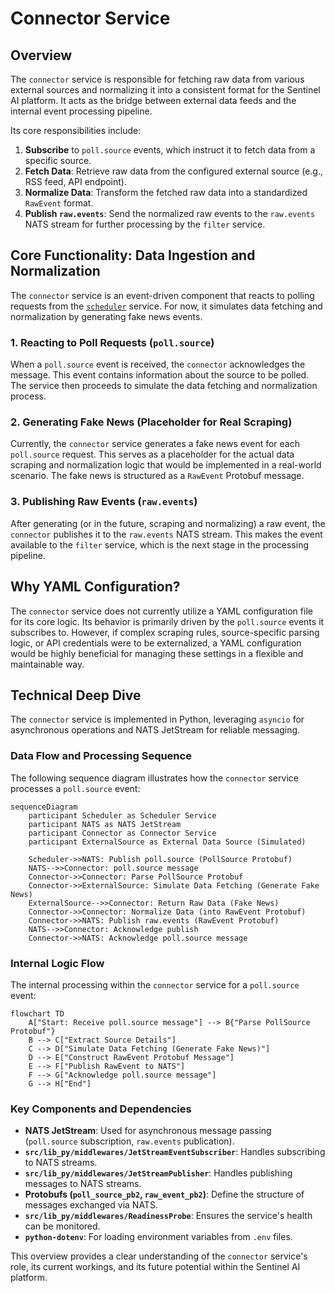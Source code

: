 # Connector Service

## Overview

The `connector` service is responsible for fetching raw data from various external sources and normalizing it into a consistent format for the Sentinel AI platform. It acts as the bridge between external data feeds and the internal event processing pipeline.

Its core responsibilities include:
1.  **Subscribe** to `poll.source` events, which instruct it to fetch data from a specific source.
2.  **Fetch Data**: Retrieve raw data from the configured external source (e.g., RSS feed, API endpoint).
3.  **Normalize Data**: Transform the fetched raw data into a standardized `RawEvent` format.
4.  **Publish `raw.events`**: Send the normalized raw events to the `raw.events` NATS stream for further processing by the `filter` service.

## Core Functionality: Data Ingestion and Normalization

The `connector` service is an event-driven component that reacts to polling requests from the [`scheduler`](./scheduler.md) service. For now, it simulates data fetching and normalization by generating fake news events.

### 1. Reacting to Poll Requests (`poll.source`)

When a `poll.source` event is received, the `connector` acknowledges the message. This event contains information about the source to be polled. The service then proceeds to simulate the data fetching and normalization process.

### 2. Generating Fake News (Placeholder for Real Scraping)

Currently, the `connector` service generates a fake news event for each `poll.source` request. This serves as a placeholder for the actual data scraping and normalization logic that would be implemented in a real-world scenario. The fake news is structured as a `RawEvent` Protobuf message.

### 3. Publishing Raw Events (`raw.events`)

After generating (or in the future, scraping and normalizing) a raw event, the `connector` publishes it to the `raw.events` NATS stream. This makes the event available to the `filter` service, which is the next stage in the processing pipeline.

## Why YAML Configuration?

The `connector` service does not currently utilize a YAML configuration file for its core logic. Its behavior is primarily driven by the `poll.source` events it subscribes to. However, if complex scraping rules, source-specific parsing logic, or API credentials were to be externalized, a YAML configuration would be highly beneficial for managing these settings in a flexible and maintainable way.

## Technical Deep Dive

The `connector` service is implemented in Python, leveraging `asyncio` for asynchronous operations and NATS JetStream for reliable messaging.

### Data Flow and Processing Sequence

The following sequence diagram illustrates how the `connector` service processes a `poll.source` event:

```mermaid
sequenceDiagram
    participant Scheduler as Scheduler Service
    participant NATS as NATS JetStream
    participant Connector as Connector Service
    participant ExternalSource as External Data Source (Simulated)

    Scheduler->>NATS: Publish poll.source (PollSource Protobuf)
    NATS-->>Connector: poll.source message
    Connector->>Connector: Parse PollSource Protobuf
    Connector->>ExternalSource: Simulate Data Fetching (Generate Fake News)
    ExternalSource-->>Connector: Return Raw Data (Fake News)
    Connector->>Connector: Normalize Data (into RawEvent Protobuf)
    Connector->>NATS: Publish raw.events (RawEvent Protobuf)
    NATS-->>Connector: Acknowledge publish
    Connector->>NATS: Acknowledge poll.source message
```

### Internal Logic Flow

The internal processing within the `connector` service for a `poll.source` event:

```mermaid
flowchart TD
    A["Start: Receive poll.source message"] --> B{"Parse PollSource Protobuf"}
    B --> C["Extract Source Details"]
    C --> D["Simulate Data Fetching (Generate Fake News)"]
    D --> E["Construct RawEvent Protobuf Message"]
    E --> F["Publish RawEvent to NATS"]
    F --> G["Acknowledge poll.source message"]
    G --> H["End"]
```

### Key Components and Dependencies

*   **NATS JetStream**: Used for asynchronous message passing (`poll.source` subscription, `raw.events` publication).
*   **`src/lib_py/middlewares/JetStreamEventSubscriber`**: Handles subscribing to NATS streams.
*   **`src/lib_py/middlewares/JetStreamPublisher`**: Handles publishing messages to NATS streams.
*   **Protobufs (`poll_source_pb2`, `raw_event_pb2`)**: Define the structure of messages exchanged via NATS.
*   **`src/lib_py/middlewares/ReadinessProbe`**: Ensures the service's health can be monitored.
*   **`python-dotenv`**: For loading environment variables from `.env` files.

This overview provides a clear understanding of the `connector` service's role, its current workings, and its future potential within the Sentinel AI platform.
